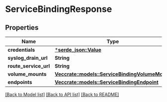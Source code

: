 # ServiceBindingResponse

## Properties

Name | Type | Description | Notes
------------ | ------------- | ------------- | -------------
**credentials** | [***serde_json::Value**](.md) |  | [optional] 
**syslog_drain_url** | **String** |  | [optional] 
**route_service_url** | **String** |  | [optional] 
**volume_mounts** | [**Vec<crate::models::ServiceBindingVolumeMount>**](ServiceBindingVolumeMount.md) |  | [optional] 
**endpoints** | [**Vec<crate::models::ServiceBindingEndpoint>**](ServiceBindingEndpoint.md) |  | [optional] 

[[Back to Model list]](../README.md#documentation-for-models) [[Back to API list]](../README.md#documentation-for-api-endpoints) [[Back to README]](../README.md)


